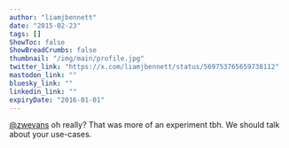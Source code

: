 ```yaml
---
author: "liamjbennett"
date: "2015-02-23"
tags: []
ShowToc: false
ShowBreadCrumbs: false
thumbnail: "/img/main/profile.jpg"
twitter_link: "https://x.com/liamjbennett/status/569753765659738112"
mastodon_link: ""
bluesky_link: ""
linkedin_link: ""
expiryDate: "2016-01-01"
---
```


[@zwevans](https://x.com/zwevans) oh really? That was more of an experiment tbh. We should talk about your use-cases.

